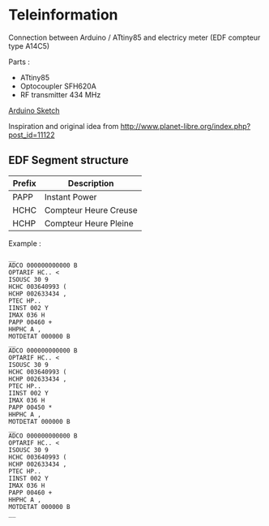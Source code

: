 Teleinformation
========================

Connection between Arduino / ATtiny85 and electricy meter (EDF compteur type A14C5)

Parts :
* ATtiny85
* Optocoupler SFH620A 
* RF transmitter 434 MHz

[Arduino Sketch](Tx_Node_TeleInfo/Tx_Node_TeleInfo.ino)

Inspiration and original idea from http://www.planet-libre.org/index.php?post_id=11122


EDF Segment structure
------------------------

| Prefix     | Description                     | 
| ---------- | ------------------------------- |
| PAPP	     | Instant Power                   |
| HCHC	     | Compteur Heure Creuse           |
| HCHP	     | Compteur Heure Pleine           |


Example :
```
__
ADCO 000000000000 B
OPTARIF HC.. <
ISOUSC 30 9
HCHC 003640993 (
HCHP 002633434 ,
PTEC HP..  
IINST 002 Y
IMAX 036 H
PAPP 00460 +
HHPHC A ,
MOTDETAT 000000 B
__
ADCO 000000000000 B
OPTARIF HC.. <
ISOUSC 30 9
HCHC 003640993 (
HCHP 002633434 ,
PTEC HP..  
IINST 002 Y
IMAX 036 H
PAPP 00450 *
HHPHC A ,
MOTDETAT 000000 B
__
ADCO 000000000000 B
OPTARIF HC.. <
ISOUSC 30 9
HCHC 003640993 (
HCHP 002633434 ,
PTEC HP..  
IINST 002 Y
IMAX 036 H
PAPP 00460 +
HHPHC A ,
MOTDETAT 000000 B
__
```

